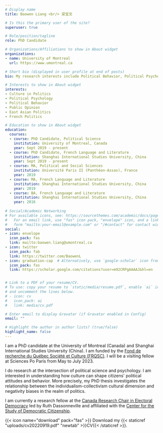 ```yaml
---
# Display name
title: Baowen Liang <br/> 梁宝文

# Is this the primary user of the site?
superuser: true

# Role/position/tagline
role: PhD Candidate

# Organizations/Affiliations to show in About widget
organizations:
- name: University of Montreal
  url: https://www.umontreal.ca

# Short bio (displayed in user profile at end of posts)
bio: My research interests include Political Behavior, Political Psycholgy, Public Opinion, East Asian Politics, and French Politics.

# Interests to show in About widget
interests:
- Culture in Politics
- Political Psychology
- Political Behavior
- Public Opinion
- East Asian Politics
- French Politics

# Education to show in About widget
education:
  courses:
  - course: PhD Candidate, Political Science
    institution: University of Montreal, Canada
    year: Sept 2019 - present
  - course: PhD Candidate, French Language and Literature
    institution: Shanghai International Studies University, China
    year: Sept 2019 - present
  - course: MA, Political and Social Sciences
    institution: Université Paris II (Panthéon-Assas), France
    year: 2019
  - course: MA, French Language and Literature
    institution: Shanghai International Studies University, China
    year: 2019
  - course: BA, French Language and Literature
    institution: Shanghai International Studies University, China
    year: 2016  
    
# Social/Academic Networking
# For available icons, see: https://sourcethemes.com/academic/docs/page-builder/#icons
#   For an email link, use "fas" icon pack, "envelope" icon, and a link in the
#   form "mailto:your-email@example.com" or "/#contact" for contact widget.
social:
- icon: envelope
  icon_pack: fas
  link: mailto:baowen.liang@umontreal.ca
- icon: twitter
  icon_pack: fab
  link: https://twitter.com/BaowenL
- icon: graduation-cap  # Alternatively, use `google-scholar` icon from `ai` icon pack
  icon_pack: fas
  link: https://scholar.google.com/citations?user=m92CRPgAAAAJ&hl=en


# Link to a PDF of your resume/CV.
# To use: copy your resume to `static/media/resume.pdf`, enable `ai` icons in `params.toml`, 
# and uncomment the lines below.
# - icon: cv
#   icon_pack: ai
#   link: media/cv.pdf

# Enter email to display Gravatar (if Gravatar enabled in Config)
email: ""

# Highlight the author in author lists? (true/false)
highlight_name: false
---
```


I am a PhD candidate at the University of Montreal (Canada) and Shanghai International Studies University (China). I am funded by the [Fond de recherche du Québec Société et Culture (FRQSC)](http://www.frqsc.gouv.qc.ca/en/). I will be a visiting fellow at Sciences Po Paris from May to July 2023.

I do research at the intersection of political science and psychology. I am interested in understanding how culture can shape citizens' political attitudes and behavior. More precisely, my PhD thesis investigates the relationship between the individualism-collectivism cultural dimension and negativity biases in the realm of politics.

I am currently a research fellow at the [Canada Research Chair in Electoral Democracy](https://www.chairedemocratie.com) led by Ruth Dassonneville and affiliated with the [Center for the Study of Democratic Citizenship](https://csdc-cecd.ca).

{{< icon name="download" pack="fas" >}} Download my {{< staticref "uploads/cv20220919.pdf" "newtab" >}}CV{{< /staticref >}}.
